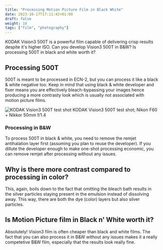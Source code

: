 ```yaml
---
title: "Processing Motion Picture Film in Black White"
date: 2023-10-17T17:11:42+01:00
draft: false
weight: 10
tags: ["film", "photography"]
---
```


KODAK Vision3 500T is a powerful film capable of delivering crisp results despite it's higher ISO. Can you develop Vision3 500T in B&W? Is processing 500T in black and white worth it?

## Processing 500T
500T is meant to be processed in ECN-2, but you can process it like a black & white negative too. Keep in mind that using black & white developer and fixer means you are effectively bleach-bypassing your images hence producing a more contrasty look which is usually not associated with motion picture films.


![KODAK Vision3 500T test shot](/images/vision3-500t-plants.jpg)
KODAK Vision3 500T test shot; Nikon F60 + Nikkor 50mm f/1.4

### Processing in B&W
To process 500T in black & white, you need to remove the remjet antihalation layer first (assuming you plan to reuse the developer). If you dillute the developer enough to make one-shot processing economic, you can remove remjet after processing without any issues.

## Why is there more contrast compared to processing in color?
This, again, boils down to the fact that omitting the bleach bath results in the silver particles staying present in the emulsion instead of dissolving away. This way, there are both the dye (color) layers but also silver particles.

## Is Motion Picture film in Black n' White worth it?
Absolutely! Vision3 film is often cheaper than black and white films. The fact that you can also process it in B&W without any issues makes it a really competetive B&W film, especially that the results look really fine.